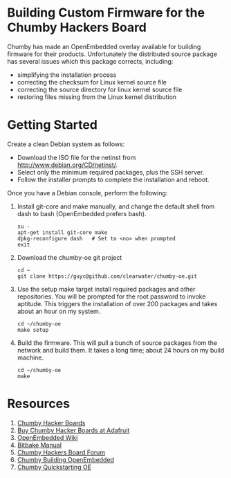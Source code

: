 Building Custom Firmware for the Chumby Hackers Board
=====================================================

Chumby has made an OpenEmbedded overlay available for building firmware for
their products. Unfortunately the distributed source package has several issues
which this package corrects, including:

* simplifying the installation process
* correcting the checksum for Linux kernel source file
* correcting the source directory for linux kernel source file
* restoring files missing from the Linux kernel distribution

Getting Started
===============

Create a clean Debian system as follows:

* Download the ISO file for the netinst from http://www.debian.org/CD/netinst/.
* Select only the minimum required packages, plus the SSH server.
* Follow the installer prompts to complete the installation and reboot.

Once you have a Debian console, perform the following:

1. Install git-core and make manually, and change the default shell from dash to bash (OpenEmbedded prefers bash).

    ```
    su -
    apt-get install git-core make
    dpkg-reconfigure dash   # Set to <no> when prompted
    exit
   ```

1. Download the chumby-oe git project

    ```
    cd ~
    git clone https://guyc@github.com/clearwater/chumby-oe.git 
    ```

1. Use the setup make target install required packages and other repositories. You will be prompted for the root password to invoke aptitude. This triggers the installation of over 200 packages and takes about an hour on my system.

    ```
    cd ~/chumby-oe
    make setup
    ```

1. Build the firmware.  This will pull a bunch of source packages from the network and build them.  It takes a long time; about 24 hours on my build machine.

    ```
    cd ~/chumby-oe
    make
    ```

Resources
=========

1.  [Chumby Hacker Boards](http://wiki.chumby.com/index.php/Chumby_hacker_board_beta)
2.  [Buy Chumby Hacker Boards at Adafruit](http://www.adafruit.com/category/46)
3.  [OpenEmbedded Wiki](http://www.openembedded.org/index.php/Main_Page)
4.  [Bitbake Manual](http://bitbake.berlios.de/manual/)
5.  [Chumby Hackers Board Forum](http://forum.chumby.com/viewforum.php?id=20)
6.  [Chumby Building OpenEmbedded](http://wiki.chumby.com/index.php/Building_OpenEmbedded_%28Beta%29)
7.  [Chumby Quickstarting OE](http://wiki.chumby.com/index.php/Quickstarting_OE)
